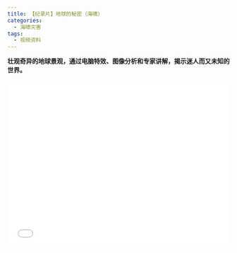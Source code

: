 ```yaml
---
title: 【纪录片】地球的秘密（海啸）
categories:
  - 海啸灾害
tags:
  - 视频资料
---
```

**壮观奇异的地球景观，通过电脑特效、图像分析和专家讲解，揭示迷人而又未知的世界。**
<div style="position:relative; padding-bottom:75%; width:100%; height:0">
    <iframe src="//player.bilibili.com/player.html?aid=15915831&bvid=BV1Jx411E7v1&cid=25973088&page=1" scrolling="no" border="0" frameborder="no" framespacing="0" allowfullscreen="true" style="position:absolute; height: 100%; width: 100%;"></iframe>
</div>